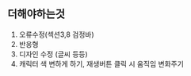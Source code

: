 ## 더해야하는것



1. 오류수정(섹션3,8 검정바)
2. 반응형
3. 디자인 수정 (글씨 등등)
4. 캐릭터 색 변하게 하기, 재생버튼 클릭 시 움직임 변화주기

<!-- 캐릭터 애니메이션 목록 : ('A-pose', 'Dance', 'Idle', 'Run', 'Run (RM)', 'Sad', 'Walk', 'Walk (RM)', 'Win') -->